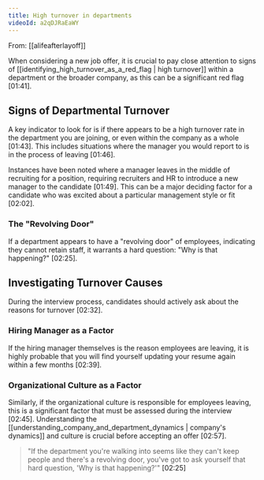 ```yaml
---
title: High turnover in departments
videoId: a2qDJRaEaWY
---
```


From: [[alifeafterlayoff]] <br/> 

When considering a new job offer, it is crucial to pay close attention to signs of [[identifying_high_turnover_as_a_red_flag | high turnover]] within a department or the broader company, as this can be a significant red flag <a class="yt-timestamp" data-t="01:41">[01:41]</a>.

## Signs of Departmental Turnover
A key indicator to look for is if there appears to be a high turnover rate in the department you are joining, or even within the company as a whole <a class="yt-timestamp" data-t="01:43">[01:43]</a>. This includes situations where the manager you would report to is in the process of leaving <a class="yt-timestamp" data-t="01:46">[01:46]</a>.

Instances have been noted where a manager leaves in the middle of recruiting for a position, requiring recruiters and HR to introduce a new manager to the candidate <a class="yt-timestamp" data-t="01:49">[01:49]</a>. This can be a major deciding factor for a candidate who was excited about a particular management style or fit <a class="yt-timestamp" data-t="02:02">[02:02]</a>.

### The "Revolving Door"
If a department appears to have a "revolving door" of employees, indicating they cannot retain staff, it warrants a hard question: "Why is that happening?" <a class="yt-timestamp" data-t="02:25">[02:25]</a>.

## Investigating Turnover Causes
During the interview process, candidates should actively ask about the reasons for turnover <a class="yt-timestamp" data-t="02:32">[02:32]</a>.

### Hiring Manager as a Factor
If the hiring manager themselves is the reason employees are leaving, it is highly probable that you will find yourself updating your resume again within a few months <a class="yt-timestamp" data-t="02:39">[02:39]</a>.

### Organizational Culture as a Factor
Similarly, if the organizational culture is responsible for employees leaving, this is a significant factor that must be assessed during the interview <a class="yt-timestamp" data-t="02:45">[02:45]</a>. Understanding the [[understanding_company_and_department_dynamics | company's dynamics]] and culture is crucial before accepting an offer <a class="yt-timestamp" data-t="02:57">[02:57]</a>.

> "If the department you're walking into seems like they can't keep people and there's a revolving door, you've got to ask yourself that hard question, 'Why is that happening?'" <a class="yt-timestamp" data-t="02:25">[02:25]</a>